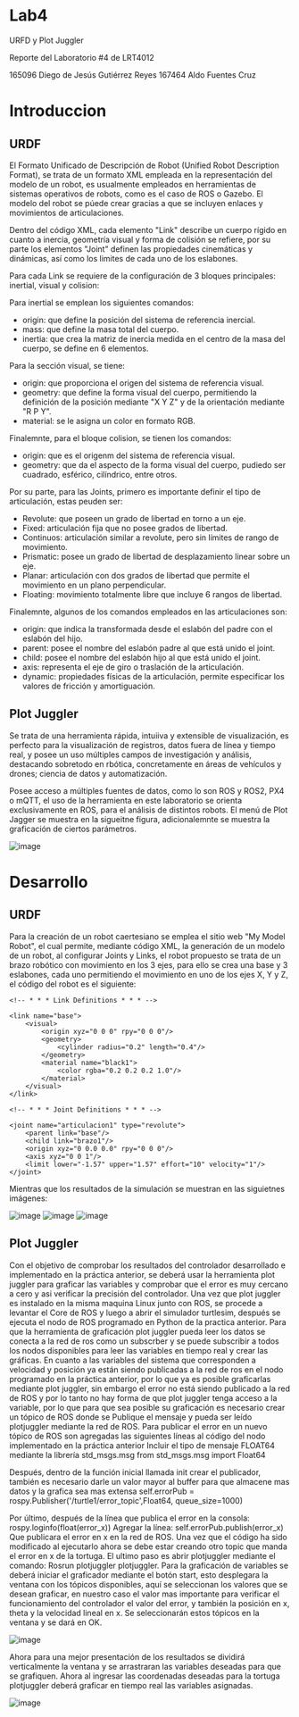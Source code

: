 # Lab4
URFD y Plot Juggler 

Reporte del Laboratorio #4 de LRT4012

165096 Diego de Jesús Gutiérrez Reyes
167464 Aldo Fuentes Cruz

# Introduccion

## URDF
El Formato Unificado de Descripción de Robot (Unified Robot Description Format), se trata de un formato XML empleada en la representación del modelo de un robot, es usualmente empleados en herramientas de sistemas operativos de robots, como es el caso de ROS o Gazebo. El modelo del robot se púede crear gracias a que se incluyen enlaces y movimientos de articulaciones.

Dentro del código XML, cada elemento "Link" describe un cuerpo rígido en cuanto a inercia, geometría visual y forma de colisión se refiere, por su parte los elementos "Joint" definen las propiedades cinemáticas y dinámicas, así como los limites de cada uno de los eslabones.

Para cada Link se requiere de la configuración de 3 bloques principales: inertial, visual y colision:

Para inertial se emplean los siguientes comandos:
- origin: que define la posición del sistema de referencia inercial.
- mass: que define la masa total del cuerpo.
- inertia: que crea la matriz de inercia medida en el centro de la masa del cuerpo, se define en 6 elementos.

Para la sección visual, se tiene:
- origin: que proporciona el origen del sistema de referencia visual.
- geometry: que define la forma visual del cuerpo, permitiendo la definición de la posición mediante "X Y Z" y de la orientación mediante "R P Y".
- material: se le asigna un color en formato RGB.

Finalemnte, para el bloque colision, se tienen los comandos:
- origin: que es el origenm del sistema de referencia visual.
- geometry: que da el aspecto de la forma visual del cuerpo, pudiedo ser cuadrado, esférico, cilíndrico, entre otros.

Por su parte, para las Joints, primero es importante definir el tipo de articulación, estas peuden ser:
- Revolute: que poseen un grado de libertad en torno a un eje.
- Fixed: articulación fija que no posee grados de libertad.
- Continuos: articulación similar a revolute, pero sin límites de rango de movimiento.
- Prismatic: posee un grado de libertad de desplazamiento linear sobre un eje.
- Planar: articulación con dos grados de libertad que permite el movimiento en un plano perpendicular.
- Floating: movimiento totalmente libre que incluye 6 rangos de libertad.

Finalemnte, algunos de los comandos empleados en las articulaciones son:
- origin: que indica la transformada desde el eslabón del padre con el eslabón del hijo.
- parent: posee el nombre del eslabón padre al que está unido el joint.
- child: posee el nombre del eslabón hijo al que está unido el joint.
- axis: representa el eje de giro o traslación de la articulación.
- dynamic: propiedades físicas de la articulación, permite especificar los valores de fricción y amortiguación.

## Plot Juggler 

Se trata de una herramienta rápida, intuiiva y extensible de visualización, es perfecto para la visualización de registros, datos fuera de línea y tiempo real, y posee un uso múltiples campos de investigación y análisis, destacando sobretodo en rbótica, concretamente en áreas de vehículos y drones; ciencia de datos y automatización.

Posee acceso a múltiples fuentes de datos, como lo son ROS y ROS2, PX4 o mQTT, el uso de la herramienta en este laboratorio se orienta exclusivamente en ROS, para el análisis de distintos robots. El menú de Plot Jagger se muestra en la sigueitne figura, adicionalemnte se muestra la graficación de ciertos parámetros.

![image](https://github.com/alfuc55/Lab4/assets/132300202/a70dcad2-824d-43c5-8585-344d4f7367ae)


# Desarrollo 
## URDF

Para la creación de un robot caertesiano se emplea el sitio web "My Model Robot", el cual permite, mediante código XML, la generación de un modelo de un robot, al configurar Joints y Links, el robot propuesto se trata de un brazo robótico con movimiento en los 3 ejes, para ello se crea una base y 3 eslabones, cada uno permitiendo el movimiento en uno de los ejes X, Y y Z, el código del robot es el siguiente:



<robot name="LAB4">

	<!-- * * * Link Definitions * * * -->

 	<link name="base">
		<visual>
		    <origin xyz="0 0 0" rpy="0 0 0"/>
			<geometry>
				<cylinder radius="0.2" length="0.4"/>
			</geometry>
			<material name="black1">
	       		<color rgba="0.2 0.2 0.2 1.0"/>
	     	</material>
		</visual>	
	</link>



<link name="brazo1">
		<visual>
		    <origin xyz="0 0.0 0.35" rpy="0 0 0"/>
			<geometry>
				<box size="0.1 0.1 0.8"/>
			</geometry>
			<material name="Cyan2">
	       		<color rgba="0 0.7 0.7 1.0"/>
	     	</material>
		</visual>	
	</link>

<link name="brazo2">
		<visual>
		    <origin xyz="0.2 0.0 0.0" rpy="0 1.57 0"/>
			<geometry>
				<box size="0.1 0.1 0.4"/>
			</geometry>
			<material name="Cyan2">
	       		<color rgba="0 0.7 0.7 1.0"/>
	     	</material>
		</visual>	
	</link>

<link name="brazo3">
		<visual>
		    <origin xyz="0.0 0 0.2" rpy="0 0 1.57"/>
			<geometry>
				<box size="0.1 0.1 0.4"/>
			</geometry>
			<material name="Cyan2">
	       		<color rgba="0 0.7 0.7 1.0"/>
	     	</material>
		</visual>	
	</link>
	
	<!-- * * * Joint Definitions * * * -->
	
	<joint name="articulacion1" type="revolute">
    	<parent link="base"/>
    	<child link="brazo1"/>
    	<origin xyz="0 0.0 0.0" rpy="0 0 0"/>
    	<axis xyz="0 0 1"/>
    	<limit lower="-1.57" upper="1.57" effort="10" velocity="1"/>
  	</joint>

<joint name="articulacion2" type="revolute">
    	<parent link="brazo1"/>
    	<child link="brazo2"/>
    	<origin xyz="0.05 0.0 0.75" rpy="55 0 0"/>
    	<axis xyz="0 0 1"/>
    	<limit lower="-1.57" upper="1.57" effort="0" velocity="1"/>
  	</joint>

<joint name="articulacion3" type="revolute">
    	<parent link="brazo2"/>
    	<child link="brazo3"/>
    	<origin xyz="0.45 0 0.05" rpy="0 0 1.57"/>
    	<axis xyz="0 1 0"/>
    	<limit lower="-1.57" upper="1.57" effort="0" velocity="1"/>
  	</joint>
	

</robot>


Mientras que los resultados de la simulación se muestran en las siguietnes imágenes:

![image](https://github.com/alfuc55/Lab4/assets/132300202/19ef9588-3b59-4844-93d9-f5d922be0d74)
![image](https://github.com/alfuc55/Lab4/assets/132300202/cb7df69d-ba34-4d3e-ae03-6390cdbfe66a)
![image](https://github.com/alfuc55/Lab4/assets/132300202/8cb05c2a-4037-46e8-8180-a97340bd53e9)




## Plot Juggler 
Con el objetivo de comprobar los resultados del controlador desarrollado e implementado en la práctica anterior, se deberá usar la herramienta plot juggler para graficar las variables y comprobar que el error es muy cercano a cero y asi verificar la precisión del controlador. 
Una vez que plot juggler es instalado en la misma maquina Linux junto con ROS, se procede a levantar el Core de ROS y luego a abrir el simulador turtlesim, después se ejecuta el nodo de ROS programado en Python de la practica anterior. Para que la herramienta de graficación plot juggler pueda leer los datos se conecta a la red de ros como un subscrber y se puede subscribir a todos los nodos disponibles para leer las variables en tiempo real y crear las gráficas.  En cuanto a las variables del sistema que corresponden a velocidad y posición ya están siendo publicadas a la red de ros en el nodo programado en la práctica anterior, por lo que ya es posible graficarlas mediante plot juggler, sin embargo el error no está siendo publicado a la red de ROS y por lo tanto no hay forma de que plot juggler tenga acceso a la variable, por lo que para que sea posible su graficación es necesario crear un tópico de ROS donde se Publique el mensaje y pueda ser leído plotjuggler mediante la red de ROS. 
Para publicar el error en un nuevo tópico de ROS son agregadas las siguientes líneas al código del nodo implementado en la práctica anterior
Incluir el tipo de mensaje FLOAT64 mediante la librería std_msgs.msg
        from std_msgs.msg import Float64	

Después, dentro de la función inicial llamada init crear el publicador, también es necesario darle un valor mayor al buffer para que almacene mas datos y la grafica sea mas extensa
        self.errorPub = rospy.Publisher('/turtle1/error_topic',Float64, queue_size=1000)

Por último, después de la línea que publica el error en la consola: 
        rospy.loginfo(float(error_x))
Agregar la línea: 
            self.errorPub.publish(error_x)
Que publicara el error en x en la red de ROS. 
Una vez que el código ha sido modificado al ejecutarlo ahora se debe estar creando otro topic que manda el error en x de la tortuga.
El ultimo paso es abrir plotjuggler mediante el comando: 
		Rosrun plotjuggler plotjuggler. 
Para la graficación de variables se deberá iniciar el graficador mediante el botón start, esto desplegara la ventana con los tópicos disponibles, aquí se seleccionan los valores que se desean graficar, en nuestro caso el valor mas importante para verificar el funcionamiento del controlador el valor del error, y también la posición en x, theta y la velocidad lineal en x. Se seleccionarán estos tópicos en la ventana y se dará en OK.

![image](https://github.com/alfuc55/Lab4/assets/110939965/5bacb779-4f5a-4812-bd40-091ca54131e1)

Ahora para una mejor presentación de los resultados se dividirá verticalmente la ventana y se arrastraran las variables deseadas para que se grafiquen. 
Ahora al ingresar las coordenadas deseadas para la tortuga plotjuggler deberá graficar en tiempo real las variables asignadas. 

![image](https://github.com/alfuc55/Lab4/assets/110939965/c1eb71a8-116f-42ab-969d-29bb5219664a)


